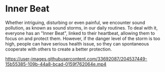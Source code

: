 # Inner Beat

Whether intriguing, disturbing or even painful, we encounter sound pollution, as known as sound storms, in our daily routines.
To deal with it, everyone has an "Inner Beat", linked to their heartbeat, allowing them to focus on and protect them.
However, if the danger level of the storm is too high, people can have serious health issue, so they can spontaneous cooperate with others to create a better protection.



https://user-images.githubusercontent.com/33692087/204537449-15b55385-109b-44a8-bcad-0159f762064e.mp4







